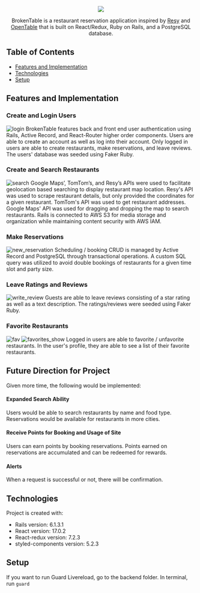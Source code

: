
<p align="center"><img src="https://user-images.githubusercontent.com/60662264/119245719-247e1880-bb30-11eb-8bbf-3ee43f2469ca.png" /></p>

<p align="center">BrokenTable is a restaurant reservation application inspired by <a href="resy.com">Resy</a> and <a href="https://opentable.com">OpenTable</a> that is built on React/Redux, Ruby on Rails, and a PostgreSQL database.</p>

## Table of Contents
* [Features and Implementation](#features-and-implementation)
* [Technologies](#technologies)
* [Setup](#setup)


## Features and Implementation

### Create and Login Users

![login](https://user-images.githubusercontent.com/60662264/119245734-4a0b2200-bb30-11eb-9261-0a29f9754ec2.gif)
BrokenTable features back and front end user authentication using Rails, Active Record, and React-Router higher order components. Users are able to create an account as well as log into their account. Only logged in users are able to create restaurants, make reservations, and leave reviews. The users' database was seeded using Faker Ruby.

### Create and Search Restaurants

![search](https://user-images.githubusercontent.com/60662264/119245737-4ecfd600-bb30-11eb-9f0c-432bee87a49e.gif)
Google Maps’, TomTom’s, and Resy’s APIs were used to facilitate geolocation based searching to display restaurant map location. Resy's API was used to scrape restaurant details, but only provided the coordinates for a given restaurant. TomTom's API was used to get restaurant addresses. Google Maps' API was used for dragging and dropping the map to search restaurants. Rails is connected to AWS S3 for media storage and organization while maintaining content security with AWS IAM.

### Make Reservations

![new_reservation](https://user-images.githubusercontent.com/60662264/119245741-52635d00-bb30-11eb-9512-7e5d22e267b2.gif)
Scheduling / booking CRUD is managed by Active Record and PostgreSQL through transactional operations. A custom SQL query was utilized to avoid double bookings of restaurants for a given time slot and party size.

### Leave Ratings and Reviews

![write_review](https://user-images.githubusercontent.com/60662264/119245745-55f6e400-bb30-11eb-9e48-8d1de23223fc.gif)
Guests are able to leave reviews consisting of a star rating as well as a text description. The ratings/reviews were seeded using Faker Ruby.

### Favorite Restaurants

![fav](https://user-images.githubusercontent.com/60662264/119245750-5a230180-bb30-11eb-81bf-60119ddb42b8.gif)
![favorites_show](https://user-images.githubusercontent.com/60662264/119245752-5c855b80-bb30-11eb-9af2-034387aae02e.gif)
Logged in users are able to favorite / unfavorite restaurants. In the user's profile, they are able to see a list of their favorite restaurants.

## Future Direction for Project

Given more time, the following would be implemented:

#### Expanded Search Ability

Users would be able to search restaurants by name and food type. Reservations would be available for restaurants in more cities.

#### Receive Points for Booking and Usage of Site

Users can earn points by booking reservations. Points earned on reservations are accumulated and can be redeemed for rewards.

#### Alerts

When a request is successful or not, there will be confirmation.

## Technologies
Project is created with:
* Rails version: 6.1.3.1
* React version: 17.0.2
* React-redux version: 7.2.3
* styled-components version: 5.2.3

## Setup

If you want to run Guard Livereload, go to the backend folder. In terminal, run `guard`
